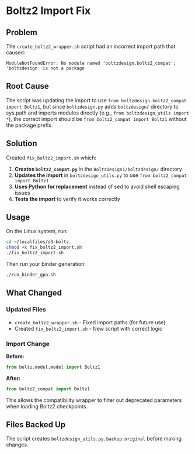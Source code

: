 # Boltz2 Import Fix

## Problem
The `create_boltz2_wrapper.sh` script had an incorrect import path that caused:
```
ModuleNotFoundError: No module named 'boltzdesign.boltz2_compat'; 'boltzdesign' is not a package
```

## Root Cause
The script was updating the import to use `from boltzdesign.boltz2_compat import Boltz1`, but since `boltzdesign.py` adds `boltzdesign/` directory to sys.path and imports modules directly (e.g., `from boltzdesign_utils import *`), the correct import should be `from boltz2_compat import Boltz1` without the package prefix.

## Solution
Created `fix_boltz2_import.sh` which:

1. **Creates `boltz2_compat.py`** in the `BoltzDesign1/boltzdesign/` directory
2. **Updates the import** in `boltzdesign_utils.py` to use `from boltz2_compat import Boltz1`
3. **Uses Python for replacement** instead of sed to avoid shell escaping issues
4. **Tests the import** to verify it works correctly

## Usage

On the Linux system, run:

```bash
cd ~/localfiles/d3-boltz
chmod +x fix_boltz2_import.sh
./fix_boltz2_import.sh
```

Then run your binder generation:

```bash
./run_binder_gpu.sh
```

## What Changed

### Updated Files
- `create_boltz2_wrapper.sh` - Fixed import paths (for future use)
- Created `fix_boltz2_import.sh` - New script with correct logic

### Import Change
**Before:**
```python
from boltz.model.model import Boltz1
```

**After:**
```python
from boltz2_compat import Boltz1
```

This allows the compatibility wrapper to filter out deprecated parameters when loading Boltz2 checkpoints.

## Files Backed Up
The script creates `boltzdesign_utils.py.backup.original` before making changes.

